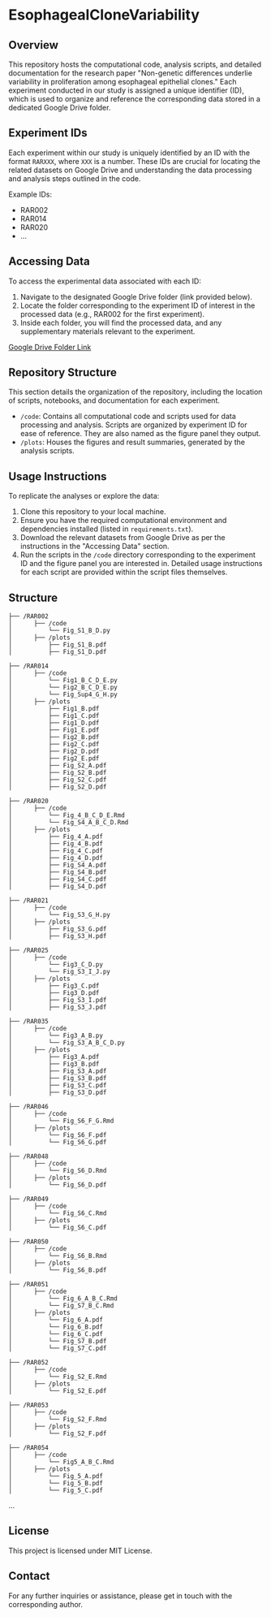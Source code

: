 # EsophagealCloneVariability

## Overview
This repository hosts the computational code, analysis scripts, and detailed documentation for the research paper "Non-genetic differences underlie variability in proliferation among esophageal epithelial clones." Each experiment conducted in our study is assigned a unique identifier (ID), which is used to organize and reference the corresponding data stored in a dedicated Google Drive folder.

## Experiment IDs
Each experiment within our study is uniquely identified by an ID with the format `RARXXX`, where `XXX` is a number. These IDs are crucial for locating the related datasets on Google Drive and understanding the data processing and analysis steps outlined in the code.

Example IDs:
- RAR002
- RAR014
- RAR020
- ...

## Accessing Data
To access the experimental data associated with each ID:
1. Navigate to the designated Google Drive folder (link provided below).
2. Locate the folder corresponding to the experiment ID of interest in the processed data (e.g., RAR002 for the first experiment).
3. Inside each folder, you will find the processed data, and any supplementary materials relevant to the experiment.

[Google Drive Folder Link](https://drive.google.com/drive/folders/1l-tDytGtvgdSHJzLyAjeonKCK7rBEag9?usp=drive_link)

## Repository Structure
This section details the organization of the repository, including the location of scripts, notebooks, and documentation for each experiment.

- `/code`: Contains all computational code and scripts used for data processing and analysis. Scripts are organized by experiment ID for ease of reference. They are also named as the figure panel they output.
- `/plots`: Houses the figures and result summaries, generated by the analysis scripts.

## Usage Instructions
To replicate the analyses or explore the data:
1. Clone this repository to your local machine.
2. Ensure you have the required computational environment and dependencies installed (listed in `requirements.txt`).
3. Download the relevant datasets from Google Drive as per the instructions in the "Accessing Data" section.
4. Run the scripts in the `/code` directory corresponding to the experiment ID and the figure panel you are interested in. Detailed usage instructions for each script are provided within the script files themselves.

## Structure

```
├── /RAR002
│      ├── /code
│          └── Fig_S1_B_D.py
│      ├── /plots
│          ├── Fig_S1_B.pdf
│          ├── Fig_S1_D.pdf

├── /RAR014
│      ├── /code
│          └── Fig1_B_C_D_E.py
│          └── Fig2_B_C_D_E.py
│          └── Fig_Sup4_G_H.py
│      ├── /plots
│          ├── Fig1_B.pdf
│          ├── Fig1_C.pdf
│          ├── Fig1_D.pdf
│          ├── Fig1_E.pdf
│          ├── Fig2_B.pdf
│          ├── Fig2_C.pdf
│          ├── Fig2_D.pdf
│          ├── Fig2_E.pdf
│          ├── Fig_S2_A.pdf
│          ├── Fig_S2_B.pdf
│          ├── Fig_S2_C.pdf
│          ├── Fig_S2_D.pdf

├── /RAR020
│      ├── /code
│          └── Fig_4_B_C_D_E.Rmd
│          └── Fig_S4_A_B_C_D.Rmd
│      ├── /plots
│          ├── Fig_4_A.pdf
│          ├── Fig_4_B.pdf
│          ├── Fig_4_C.pdf
│          ├── Fig_4_D.pdf
│          ├── Fig_S4_A.pdf
│          ├── Fig_S4_B.pdf
│          ├── Fig_S4_C.pdf
│          ├── Fig_S4_D.pdf

├── /RAR021
│      ├── /code
│          └── Fig_S3_G_H.py
│      ├── /plots
│          ├── Fig_S3_G.pdf
│          ├── Fig_S3_H.pdf

├── /RAR025
│      ├── /code
│          └── Fig3_C_D.py
│          └── Fig_S3_I_J.py
│      ├── /plots
│          ├── Fig3_C.pdf
│          ├── Fig3_D.pdf
│          ├── Fig_S3_I.pdf
│          ├── Fig_S3_J.pdf

├── /RAR035
│      ├── /code
│          └── Fig3_A_B.py
│          └── Fig_S3_A_B_C_D.py
│      ├── /plots
│          ├── Fig3_A.pdf
│          ├── Fig3_B.pdf
│          ├── Fig_S3_A.pdf
│          ├── Fig_S3_B.pdf
│          ├── Fig_S3_C.pdf
│          ├── Fig_S3_D.pdf

├── /RAR046
│      ├── /code
│          └── Fig_S6_F_G.Rmd
│      ├── /plots
│          └── Fig_S6_F.pdf
│          └── Fig_S6_G.pdf

├── /RAR048
│      ├── /code
│          └── Fig_S6_D.Rmd
│      ├── /plots
│          └── Fig_S6_D.pdf

├── /RAR049
│      ├── /code
│          └── Fig_S6_C.Rmd
│      ├── /plots
│          └── Fig_S6_C.pdf

├── /RAR050
│      ├── /code
│          └── Fig_S6_B.Rmd
│      ├── /plots
│          └── Fig_S6_B.pdf

├── /RAR051
│      ├── /code
│          └── Fig_6_A_B_C.Rmd
│          └── Fig_S7_B_C.Rmd
│      ├── /plots
│          └── Fig_6_A.pdf
│          └── Fig_6_B.pdf
│          └── Fig_6_C.pdf
│          └── Fig_S7_B.pdf
│          └── Fig_S7_C.pdf

├── /RAR052
│      ├── /code
│          └── Fig_S2_E.Rmd
│      ├── /plots
│          └── Fig_S2_E.pdf

├── /RAR053
│      ├── /code
│          └── Fig_S2_F.Rmd
│      ├── /plots
│          └── Fig_S2_F.pdf

├── /RAR054
│      ├── /code
│          └── Fig5_A_B_C.Rmd
│      ├── /plots
│          └── Fig_5_A.pdf
│          └── Fig_5_B.pdf
│          └── Fig_5_C.pdf
```



...
## License
This project is licensed under MIT License.

## Contact
For any further inquiries or assistance, please get in touch with the corresponding author.
